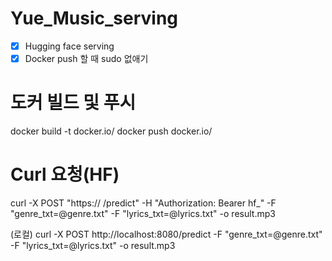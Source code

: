 # Yue_Music_serving

- [x] Hugging face serving
- [x] Docker push 할 때 sudo 없애기

# 도커 빌드 및 푸시
docker build -t docker.io/
docker push docker.io/

# Curl 요청(HF)
curl -X POST "https:// /predict"   -H "Authorization: Bearer hf_"   -F "genre_txt=@genre.txt"   -F "lyrics_txt=@lyrics.txt" -o result.mp3

(로컬) curl -X POST http://localhost:8080/predict -F "genre_txt=@genre.txt" -F "lyrics_txt=@lyrics.txt" -o result.mp3

